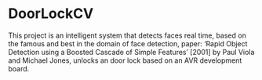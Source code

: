 # DoorLockCV
This project is an intelligent system that detects faces real time, based on the famous and best in the domain of face detection, paper: ‘Rapid Object Detection using a Boosted Cascade of Simple Features’ [2001] by Paul Viola and Michael Jones, unlocks an door lock based on an AVR development board.  

